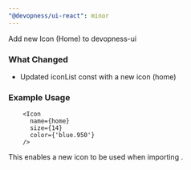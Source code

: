 ```yaml
---
"@devopness/ui-react": minor
---
```


Add new Icon (Home) to devopness-ui

### What Changed

- Updated iconList const with a new icon (home)

### Example Usage

```tsx
    <Icon
      name={home}
      size={14}
      color={'blue.950'}
    />
```

This enables a new icon to be used when importing <Icon />.
